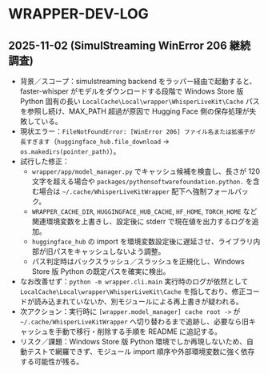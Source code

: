 # WRAPPER-DEV-LOG

## 2025-11-02 (SimulStreaming WinError 206 継続調査)
- 背景／スコープ：simulstreaming backend をラッパー経由で起動すると、faster-whisper がモデルをダウンロードする段階で Windows Store 版 Python 固有の長い `LocalCache\Local\wrapper\WhisperLiveKit\Cache` パスを参照し続け、MAX_PATH 超過が原因で Hugging Face 側の保存処理が失敗している。
- 現状エラー：`FileNotFoundError: [WinError 206] ファイル名または拡張子が長すぎます`（`huggingface_hub.file_download` → `os.makedirs(pointer_path)`）。
- 試行した修正：
  - `wrapper/app/model_manager.py` でキャッシュ候補を検査し、長さが 120 文字を超える場合や `packages/pythonsoftwarefoundation.python.` を含む場合は `~/.cache/WhisperLiveKitWrapper` 配下へ強制フォールバック。
  - `WRAPPER_CACHE_DIR`, `HUGGINGFACE_HUB_CACHE`, `HF_HOME`, `TORCH_HOME` など関連環境変数を上書きし、設定後に stderr で現在値を出力するログを追加。
  - `huggingface_hub` の import を環境変数設定後に遅延させ、ライブラリ内部が旧パスをキャッシュしないよう調整。
  - パス判定時はバックスラッシュ／スラッシュを正規化し、Windows Store 版 Python の既定パスを確実に検出。
- なお改善せず：`python -m wrapper.cli.main` 実行時のログが依然として `LocalCache\Local\wrapper\WhisperLiveKit\Cache` を指しており、修正コードが読み込まれていないか、別モジュールによる再上書きが疑われる。
- 次アクション：実行時に `[wrapper.model_manager] cache root ->` が `~/.cache/WhisperLiveKitWrapper` へ切り替わるまで追跡し、必要なら旧キャッシュを手動で移行・削除する手順を README に追記する。
- リスク／課題：Windows Store 版 Python 環境でしか再現しないため、自動テストで網羅できず、モジュール import 順序や外部環境変数に強く依存する可能性が残る。

